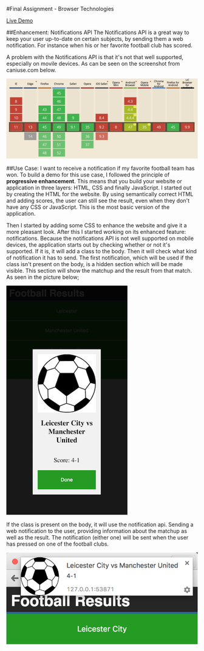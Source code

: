 #Final Assignment - Browser Technologies

[Live Demo](http://melvinr.github.io/Browser%20Technologies/Week%203/index.html)

##Enhancement: Notifications API
The Notifications API is a great way to keep your user up-to-date on certain subjects, by sending them a web notification. For instance when his or her favorite football club has scored.

A problem with the Notifications API is that it's not that well supported, especially on movile devices. As can be seen on the screenshot from caniuse.com below.

![CanIUse](readme-images/caniuse.png)

##Use Case: I want to receive a notification if my favorite football team has won.
To build a demo for this use case, I followed the principle of **progressive enhancement**. This means that you build your website or application in three layers: HTML, CSS and finally JavaScript. I started out by creating the HTML for the website. By using semantically correct HTML and adding scores, the user can still see the result, even when they don't have any CSS or JavaScript. This is the most basic version of the application.

Then I started by adding some CSS to enhance the website and give it a more pleasant look. After this I started working on its enhanced feature: notifications. Because the notifications API is not well supported on mobile devices, the application starts out by checking whether or not it's supported. If it is, it will add a class to the body. Then it will check what kind of notification it has to send. The first notification, which will be used if the class isn't present on the body, is a hidden section which will be made visible. This section will show the matchup and the result from that match. As seen in the picture below;

![CanIUse](readme-images/section-nf.png)

If the class is present on the body, it will use the notification api. Sending a web notification to the user, providing information about the matchup as well as the result.
The notification (either one) will be sent when the user has pressed on one of the football clubs.

![CanIUse](readme-images/web-nf.png)
